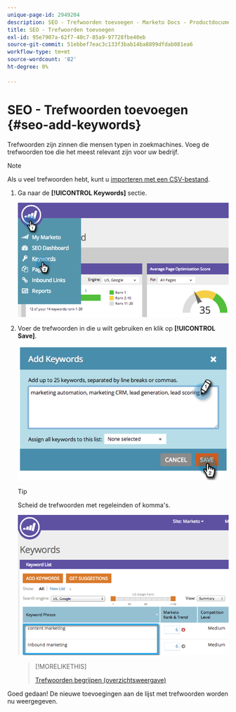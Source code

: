 ```yaml
---
unique-page-id: 2949204
description: SEO - Trefwoorden toevoegen - Marketo Docs - Productdocumentatie
title: SEO - Trefwoorden toevoegen
exl-id: 95e7907a-62f7-40c7-85a9-97728fbe40eb
source-git-commit: 51ebbef7eac3c133f3bab14ba8899dfdab081ea6
workflow-type: tm+mt
source-wordcount: '82'
ht-degree: 0%

---
```


# SEO - Trefwoorden toevoegen {#seo-add-keywords}

Trefwoorden zijn zinnen die mensen typen in zoekmachines. Voeg de trefwoorden toe die het meest relevant zijn voor uw bedrijf.

>[!NOTE]
>
>Als u veel trefwoorden hebt, kunt u [importeren met een CSV-bestand](/help/marketo/product-docs/additional-apps/seo/keywords/seo-importing-keywords-with-a-csv.md).

1. Ga naar de **[!UICONTROL Keywords]** sectie.

   ![](assets/image2014-9-18-11-3a28-3a39.png)

1. Voer de trefwoorden in die u wilt gebruiken en klik op **[!UICONTROL Save]**.

   ![](assets/image2014-9-18-11-3a28-3a51.png)

   >[!TIP]
   >
   >Scheid de trefwoorden met regeleinden of komma&#39;s.

   ![](assets/image2014-9-18-11-3a29-3a12.png)

   >[!MORELIKETHIS]
   >
   >[Trefwoorden begrijpen (overzichtsweergave)](/help/marketo/product-docs/additional-apps/seo/keywords/seo-understanding-keywords.md)

Goed gedaan! De nieuwe toevoegingen aan de lijst met trefwoorden worden nu weergegeven.
